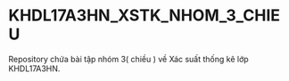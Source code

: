 # KHDL17A3HN_XSTK_NHOM_3_CHIEU
Repository chứa bài tập nhóm 3( chiều ) về Xác suất thống kê lớp KHDL17A3HN.
